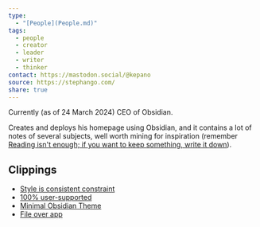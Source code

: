 ```yaml
---
type:
  - "[People](People.md)"
tags:
  - people
  - creator
  - leader
  - writer
  - thinker
contact: https://mastodon.social/@kepano
source: https://stephango.com/
share: true
---
```


Currently (as of 24 March 2024) CEO of Obsidian.

Creates and deploys his homepage using Obsidian, and it contains a lot of notes of several subjects, well worth mining for inspiration (remember [Reading isn't enough; if you want to keep something, write it down](../Reading%20isn't%20enough;%20if%20you%20want%20to%20keep%20something,%20write%20it%20down.md)).

## Clippings
- [Style is consistent constraint](../Clippings/Style%20is%20consistent%20constraint.md)
- [100% user-supported](../Clippings/100%25%20user-supported.md)
- [Minimal Obsidian Theme](../Clippings/Minimal%20Obsidian%20Theme.md)
- [File over app](../Clippings/File%20over%20app.md)
